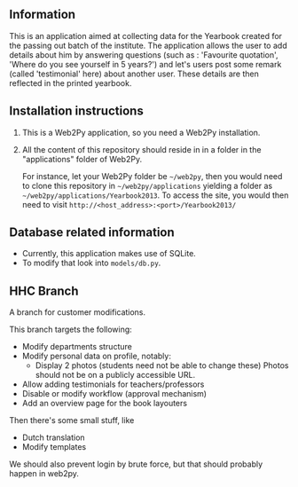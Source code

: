 Information
-----------
This is an application aimed at collecting data for the Yearbook created for
the passing out batch of the institute. The application allows the user to add
details about him by answering questions (such as : 'Favourite quotation',
'Where do you see yourself in 5 years?') and let's users post some remark
(called 'testimonial' here) about another user. These details are then
reflected in the printed yearbook.



Installation instructions
-------------------------

1. This is a Web2Py application, so you need a Web2Py installation.

2. All the content of this repository should reside in in a folder in the
"applications" folder of Web2Py.

   For instance, let your Web2Py folder be `~/web2py`, then you would need to
   clone this repository in `~/web2py/applications` yielding a folder as
   `~/web2py/applications/Yearbook2013`. To access the site, you would then
   need to visit `http://<host_address>:<port>/Yearbook2013/`


Database related information
-----------------------------

* Currently, this application makes use of SQLite.
* To modify that look into `models/db.py`.


HHC Branch
----------

A branch for customer modifications.

This branch targets the following:
* Modify departments structure
* Modify personal data on profile, notably:
  - Display 2 photos (students need not be able to change these)
    Photos should not be on a publicly accessible URL.
* Allow adding testimonials for teachers/professors
* Disable or modify workflow (approval mechanism)
* Add an overview page for the book layouters

Then there's some small stuff, like
* Dutch translation
* Modify templates

We should also prevent login by brute force, but that should probably happen in
web2py.
